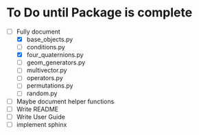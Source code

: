 # To Do until Package is complete

- [ ] Fully document
	- [x] base_objects.py
	- [ ] conditions.py
	- [x] four_quaternions.py
	- [ ] geom_generators.py
	- [ ] multivector.py
	- [ ] operators.py
	- [ ] permutations.py
	- [ ] random.py
- [ ] Maybe document helper functions
- [ ] Write README
- [ ] Write User Guide
- [ ] implement sphinx
